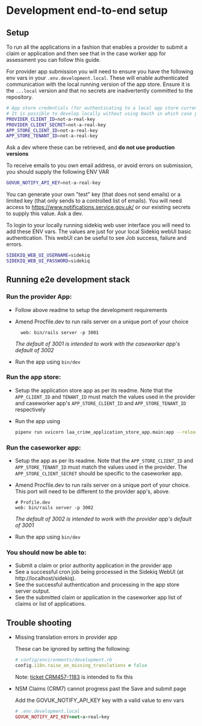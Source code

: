 # Development end-to-end setup


## Setup
To run all the applications in a fashion that enables a provider to submit a claim or application and then see that in the case worker app for assessment you can follow this guide.

For provider app submission you will need to ensure you have the following env vars in your `.env.development.local`. These will enable authenticated communication with the local running version of the app store. Ensure it is the `...local` version and that no secrets are inadvertently committed to the repository.

```sh
# App store credentials (for authenticating to a local app store currently)
# It is possible to develop locally without using Oauth in which case you should not declare APP_STORE_TENANT_ID.
PROVIDER_CLIENT_ID=not-a-real-key
PROVIDER_CLIENT_SECRET=not-a-real-key
APP_STORE_CLIENT_ID=not-a-real-key
APP_STORE_TENANT_ID=not-a-real-key
```
Ask a dev where these can be retrieved, and **do not use production versions**

To receive emails to you own email address, or avoid errors on submission, you should supply the following ENV VAR
```sh
GOVUK_NOTIFY_API_KEY=not-a-real-key
```
You can generate your own "test" key (that does not send emails) or a limited key (that only sends to a controlled list of emails). You will need access to https://www.notifications.service.gov.uk/ or our existing secrets to supply this value. Ask a dev.

To login to your locally running sidekiq web user interface you will need to add these ENV vars. The values are just for your local Sidekiq webUI basic authentication. This webUI can be useful to see Job success, failure and errors.

```sh
SIDEKIQ_WEB_UI_USERNAME=sidekiq
SIDEKIQ_WEB_UI_PASSWORD=sidekiq
```

## Running e2e development stack

### Run the provider App:
  - Follow above readme to setup the development requirements

  - Amend Procfile.dev to run rails server on a unique port of your choice
    ```
      web: bin/rails server -p 3001
    ```
    *The default of 3001 is intended to work with the caseworker app's default of 3002*
  - Run the app using `bin/dev`

### Run the app store:
  - Setup the application store app as per its readme. Note that the `APP_CLIENT_ID` and `TENANT_ID` must match the values used in the provider and caseworker app's `APP_STORE_CLIENT_ID` and `APP_STORE_TENANT_ID` respectively

  - Run the app using
    ```sh
    pipenv run uvicorn laa_crime_application_store_app.main:app --reload
    ```

### Run the caseworker app:
  - Setup the app as per its readme. Note that the `APP_STORE_CLIENT_ID` and `APP_STORE_TENANT_ID` must match the values used in the provider. The `APP_STORE_CLIENT_SECRET` should be specific to the caseworker app.

  - Amend Procfile.dev to run rails server on a unique port of your choice. This port will need to be different to the provider app's, above.
    ```
    # Profile.dev
    web: bin/rails server -p 3002
    ```
    *The default of 3002 is intended to work with the provider app's default of 3001*

  - Run the app using `bin/dev`

### You should now be able to:

- Submit a claim or prior authority application in the provider app
- See a successful cron job being processed in the Sidekiq WebUI (at http://localhost/sidekiq).
- See the successful authentication and processing in the app store server output.
- See the submitted claim or application in the caseworker app list of claims or list of applications.


## Trouble shooting

- Missing translation errors in provider app

  These can be ignored by setting the following:
  ```ruby
  # config/environments/development.rb
  config.i18n.raise_on_missing_translations = false
  ```
  Note: [ticket CRM457-1183](https://dsdmoj.atlassian.net/browse/CRM457-1183) is intended to fix this

- NSM Claims (CRM7) cannot progress past the Save and submit page

  Add the GOVUK_NOTIFY_API_KEY key with a valid value to env vars
  ```ruby
  # .env.development.local
  GOVUK_NOTIFY_API_KEY=not-a-real-key
  ```

